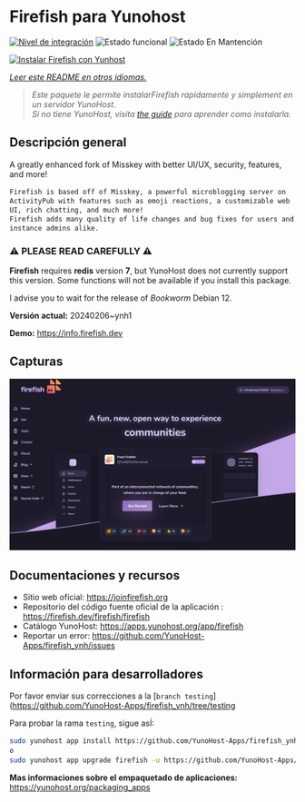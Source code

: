 <!--
Este archivo README esta generado automaticamente<https://github.com/YunoHost/apps/tree/master/tools/readme_generator>
No se debe editar a mano.
-->

# Firefish para Yunohost

[![Nivel de integración](https://dash.yunohost.org/integration/firefish.svg)](https://dash.yunohost.org/appci/app/firefish) ![Estado funcional](https://ci-apps.yunohost.org/ci/badges/firefish.status.svg) ![Estado En Mantención](https://ci-apps.yunohost.org/ci/badges/firefish.maintain.svg)

[![Instalar Firefish con Yunhost](https://install-app.yunohost.org/install-with-yunohost.svg)](https://install-app.yunohost.org/?app=firefish)

*[Leer este README en otros idiomas.](./ALL_README.md)*

> *Este paquete le permite instalarFirefish rapidamente y simplement en un servidor YunoHost.*  
> *Si no tiene YunoHost, visita [the guide](https://yunohost.org/install) para aprender como instalarla.*

## Descripción general


A greatly enhanced fork of Misskey with better UI/UX, security, features, and more!


    Firefish is based off of Misskey, a powerful microblogging server on ActivityPub with features such as emoji reactions, a customizable web UI, rich chatting, and much more!
    Firefish adds many quality of life changes and bug fixes for users and instance admins alike.

### ⚠️ PLEASE READ CAREFULLY ⚠️

**Firefish** requires **redis** version **7**, but YunoHost does not currently support this version.
Some functions will not be available if you install this package.

I advise you to wait for the release of _Bookworm_ Debian 12.

**Versión actual:** 20240206~ynh1

**Demo:** <https://info.firefish.dev>

## Capturas

![Captura de Firefish](./doc/screenshots/screenshot-firefish.png)

## Documentaciones y recursos

- Sitio web oficial: <https://joinfirefish.org>
- Repositorio del código fuente oficial de la aplicación : <https://firefish.dev/firefish/firefish>
- Catálogo YunoHost: <https://apps.yunohost.org/app/firefish>
- Reportar un error: <https://github.com/YunoHost-Apps/firefish_ynh/issues>

## Información para desarrolladores

Por favor enviar sus correcciones a la [`branch testing`](https://github.com/YunoHost-Apps/firefish_ynh/tree/testing

Para probar la rama `testing`, sigue asÍ:

```bash
sudo yunohost app install https://github.com/YunoHost-Apps/firefish_ynh/tree/testing --debug
o
sudo yunohost app upgrade firefish -u https://github.com/YunoHost-Apps/firefish_ynh/tree/testing --debug
```

**Mas informaciones sobre el empaquetado de aplicaciones:** <https://yunohost.org/packaging_apps>
